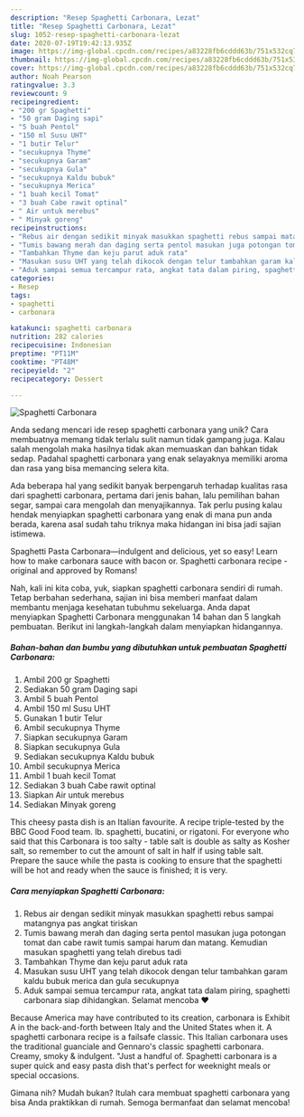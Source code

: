 ```yaml
---
description: "Resep Spaghetti Carbonara, Lezat"
title: "Resep Spaghetti Carbonara, Lezat"
slug: 1052-resep-spaghetti-carbonara-lezat
date: 2020-07-19T19:42:13.935Z
image: https://img-global.cpcdn.com/recipes/a83228fb6cddd63b/751x532cq70/spaghetti-carbonara-foto-resep-utama.jpg
thumbnail: https://img-global.cpcdn.com/recipes/a83228fb6cddd63b/751x532cq70/spaghetti-carbonara-foto-resep-utama.jpg
cover: https://img-global.cpcdn.com/recipes/a83228fb6cddd63b/751x532cq70/spaghetti-carbonara-foto-resep-utama.jpg
author: Noah Pearson
ratingvalue: 3.3
reviewcount: 9
recipeingredient:
- "200 gr Spaghetti"
- "50 gram Daging sapi"
- "5 buah Pentol"
- "150 ml Susu UHT"
- "1 butir Telur"
- "secukupnya Thyme"
- "secukupnya Garam"
- "secukupnya Gula"
- "secukupnya Kaldu bubuk"
- "secukupnya Merica"
- "1 buah kecil Tomat"
- "3 buah Cabe rawit optinal"
- " Air untuk merebus"
- " Minyak goreng"
recipeinstructions:
- "Rebus air dengan sedikit minyak masukkan spaghetti rebus sampai matangnya pas angkat tiriskan"
- "Tumis bawang merah dan daging serta pentol masukan juga potongan tomat dan cabe rawit tumis sampai harum dan matang. Kemudian masukan spaghetti yang telah direbus tadi"
- "Tambahkan Thyme dan keju parut aduk rata"
- "Masukan susu UHT yang telah dikocok dengan telur tambahkan garam kaldu bubuk merica dan gula secukupnya"
- "Aduk sampai semua tercampur rata, angkat tata dalam piring, spaghetti carbonara siap dihidangkan. Selamat mencoba ♥️"
categories:
- Resep
tags:
- spaghetti
- carbonara

katakunci: spaghetti carbonara 
nutrition: 282 calories
recipecuisine: Indonesian
preptime: "PT11M"
cooktime: "PT48M"
recipeyield: "2"
recipecategory: Dessert

---
```



![Spaghetti Carbonara](https://img-global.cpcdn.com/recipes/a83228fb6cddd63b/751x532cq70/spaghetti-carbonara-foto-resep-utama.jpg)

Anda sedang mencari ide resep spaghetti carbonara yang unik? Cara membuatnya memang tidak terlalu sulit namun tidak gampang juga. Kalau salah mengolah maka hasilnya tidak akan memuaskan dan bahkan tidak sedap. Padahal spaghetti carbonara yang enak selayaknya memiliki aroma dan rasa yang bisa memancing selera kita.

Ada beberapa hal yang sedikit banyak berpengaruh terhadap kualitas rasa dari spaghetti carbonara, pertama dari jenis bahan, lalu pemilihan bahan segar, sampai cara mengolah dan menyajikannya. Tak perlu pusing kalau hendak menyiapkan spaghetti carbonara yang enak di mana pun anda berada, karena asal sudah tahu triknya maka hidangan ini bisa jadi sajian istimewa.

Spaghetti Pasta Carbonara—indulgent and delicious, yet so easy! Learn how to make carbonara sauce with bacon or. Spaghetti carbonara recipe - original and approved by Romans!


Nah, kali ini kita coba, yuk, siapkan spaghetti carbonara sendiri di rumah. Tetap berbahan sederhana, sajian ini bisa memberi manfaat dalam membantu menjaga kesehatan tubuhmu sekeluarga. Anda dapat menyiapkan Spaghetti Carbonara menggunakan 14 bahan dan 5 langkah pembuatan. Berikut ini langkah-langkah dalam menyiapkan hidangannya.

<!--inarticleads1-->

##### Bahan-bahan dan bumbu yang dibutuhkan untuk pembuatan Spaghetti Carbonara:

1. Ambil 200 gr Spaghetti
1. Sediakan 50 gram Daging sapi
1. Ambil 5 buah Pentol
1. Ambil 150 ml Susu UHT
1. Gunakan 1 butir Telur
1. Ambil secukupnya Thyme
1. Siapkan secukupnya Garam
1. Siapkan secukupnya Gula
1. Sediakan secukupnya Kaldu bubuk
1. Ambil secukupnya Merica
1. Ambil 1 buah kecil Tomat
1. Sediakan 3 buah Cabe rawit optinal
1. Siapkan  Air untuk merebus
1. Sediakan  Minyak goreng


This cheesy pasta dish is an Italian favourite. A recipe triple-tested by the BBC Good Food team. lb. spaghetti, bucatini, or rigatoni. For everyone who said that this Carbonara is too salty - table salt is double as salty as Kosher salt, so remember to cut the amount of salt in half if using table salt. Prepare the sauce while the pasta is cooking to ensure that the spaghetti will be hot and ready when the sauce is finished; it is very. 

<!--inarticleads2-->

##### Cara menyiapkan Spaghetti Carbonara:

1. Rebus air dengan sedikit minyak masukkan spaghetti rebus sampai matangnya pas angkat tiriskan
1. Tumis bawang merah dan daging serta pentol masukan juga potongan tomat dan cabe rawit tumis sampai harum dan matang. Kemudian masukan spaghetti yang telah direbus tadi
1. Tambahkan Thyme dan keju parut aduk rata
1. Masukan susu UHT yang telah dikocok dengan telur tambahkan garam kaldu bubuk merica dan gula secukupnya
1. Aduk sampai semua tercampur rata, angkat tata dalam piring, spaghetti carbonara siap dihidangkan. Selamat mencoba ♥️


Because America may have contributed to its creation, carbonara is Exhibit A in the back-and-forth between Italy and the United States when it. A spaghetti carbonara recipe is a failsafe classic. This Italian carbonara uses the traditional guanciale and Gennaro&#39;s classic spaghetti carbonara. Creamy, smoky &amp; indulgent. &#34;Just a handful of. Spaghetti carbonara is a super quick and easy pasta dish that&#39;s perfect for weeknight meals or special occasions. 

Gimana nih? Mudah bukan? Itulah cara membuat spaghetti carbonara yang bisa Anda praktikkan di rumah. Semoga bermanfaat dan selamat mencoba!
